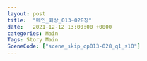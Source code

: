 ```yaml
---
layout: post
title:  "메인_회상_013~028장"
date:   2021-12-12 13:00:00 +0000
categories: Main
Tags: Story Main
SceneCode: ["scene_skip_cp013-028_q1_s10"]
---
```

